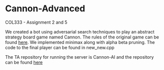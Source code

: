 # Cannon-Advanced
COL333 - Assignment 2 and 5

We created a bot using adversarial search techniques to play an abstract strategy board game named Cannon. The rules of the original game can be found [here](https://nestorgames.com/rulebooks/CANNON_EN.pdf). We implemented minimax along with alpha beta pruning. The code to the final player can be found in new_new.cpp

The TA repository for running the server is Cannon-AI and the repository can be found [here](https://github.com/goelShashank007/Cannon-AI)



